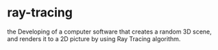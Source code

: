 # ray-tracing
the Developing of a computer software that creates a random 3D scene,
and renders it to a 2D picture by using Ray Tracing algorithm.
